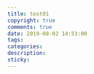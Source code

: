 ```yaml
---
title: test01
copyright: true
comments: true
date: 2019-08-02 14:53:00
tags:
categories:
description:
sticky:
---
```

